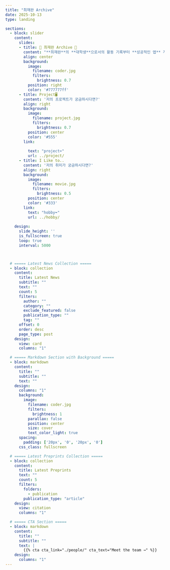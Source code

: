 ```yaml
---
title: "최재완 Archive"
date: 2025-10-13
type: landing

sections:
  - block: slider
    content:
      slides:
      - title: 👋 최재완 Archive 👋
        content: "**최재완**의 **대학생**으로서의 활동 기록부터 **성공적인 앱** 개발까지의 성장과정을 담은 페이지 입니다."
        align: center
        background:
          image:
            filename: coder.jpg
            filters:
              brightness: 0.7
          position: right
          color: '#777777ff'
      - title: Project🖥️
        content: '저의 프로젝트가 궁금하시다면?'
        align: right
        background:
          image:
            filename: project.jpg
            filters:
              brightness: 0.7
          position: center
          color: '#555'
        link:
          
          text: "project➡️"
          url: ../project/
      - title: I Like to..
        content: '저의 취미가 궁금하시다면?'
        align: right
        background:
          image:
            filename: movie.jpg
            filters:
              brightness: 0.5
          position: center
          color: '#333'
        link:
          text: "hobby➡️"
          url: ../hobby/
    
    design:
      slide_height: ''
      is_fullscreen: true
      loop: true
      interval: 5000



  # ===== Latest News Collection =====
  - block: collection
    content:
      title: Latest News
      subtitle: ""
      text: ""
      count: 5
      filters:
        author: ""
        category: ""
        exclude_featured: false
        publication_type: ""
        tag: ""
      offset: 0
      order: desc
      page_type: post
    design:
      view: card
      columns: "1"

  # ===== Markdown Section with Background =====
  - block: markdown
    content:
      title: ""
      subtitle: ""
      text: ""
    design:
      columns: "1"
      background:
        image:
          filename: coder.jpg
          filters:
            brightness: 1
          parallax: false
          position: center
          size: cover
          text_color_light: true
      spacing:
        padding: ['20px', '0', '20px', '0']
      css_class: fullscreen

  # ===== Latest Preprints Collection =====
  - block: collection
    content:
      title: Latest Preprints
      text: ""
      count: 5
      filters:
        folders:
          - publication
        publication_type: "article"
    design:
      view: citation
      columns: "1"

  # ===== CTA Section =====
  - block: markdown
    content:
      title: ""
      subtitle: ""
      text: |
        {{% cta cta_link="./people/" cta_text="Meet the team →" %}}
    design:
      columns: "1"
---
```

